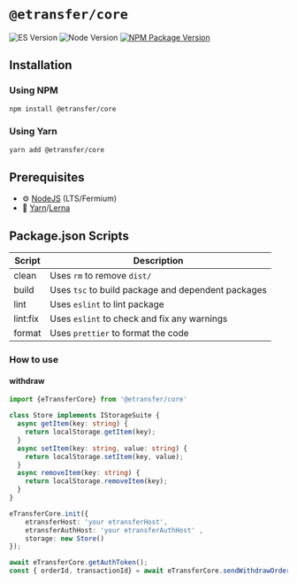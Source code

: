 # `@etransfer/core`

![ES Version](https://img.shields.io/badge/ES-2020-yellow)
![Node Version](https://img.shields.io/badge/node-18.x-green)
[![NPM Package Version][npm-image-version]][npm-url]


## Installation

### Using NPM

```bash
npm install @etransfer/core
```

### Using Yarn

```bash
yarn add @etransfer/core
```

## Prerequisites

- :gear: [NodeJS](https://nodejs.org/) (LTS/Fermium)
- :toolbox: [Yarn](https://yarnpkg.com/)/[Lerna](https://lerna.js.org/)

## Package.json Scripts

| Script   | Description                                        |
| -------- | -------------------------------------------------- |
| clean    | Uses `rm` to remove `dist/`                        |
| build    | Uses `tsc` to build package and dependent packages |
| lint     | Uses `eslint` to lint package                      |
| lint:fix | Uses `eslint` to check and fix any warnings        |
| format   | Uses `prettier` to format the code                 |


### How to use
#### withdraw
```typescript
import {eTransferCore} from '@etransfer/core'

class Store implements IStorageSuite {
  async getItem(key: string) {
    return localStorage.getItem(key);
  }
  async setItem(key: string, value: string) {
    return localStorage.setItem(key, value);
  }
  async removeItem(key: string) {
    return localStorage.removeItem(key);
  }
}

eTransferCore.init({
    etransferHost: 'your etransferHost',
    etransferAuthHost: 'your etransferAuthHost' , 
    storage: new Store()
});

await eTransferCore.getAuthToken();
const { orderId, transactionId} = await eTransferCore.sendWithdrawOrder();
```

[npm-image-version]: https://img.shields.io/npm/v/@etransfer/core
[npm-url]: https://npmjs.org/package/@etransfer/core